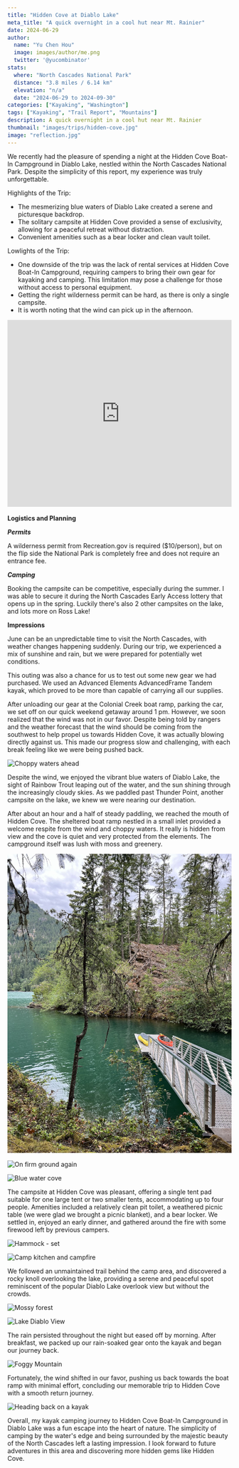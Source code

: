```yaml
---
title: "Hidden Cove at Diablo Lake"
meta_title: "A quick overnight in a cool hut near Mt. Rainier"
date: 2024-06-29
author: 
  name: "Yu Chen Hou"
  image: images/author/me.png
  twitter: '@yucombinator'
stats:
  where: "North Cascades National Park"
  distance: "3.8 miles / 6.14 km"
  elevation: "n/a"
  date: "2024-06-29 to 2024-09-30"
categories: ["Kayaking", "Washington"]
tags: ["Kayaking", "Trail Report", "Mountains"]
description: A quick overnight in a cool hut near Mt. Rainier
thumbnail: "images/trips/hidden-cove.jpg"
image: "reflection.jpg"
---
```


We recently had the pleasure of spending a night at the Hidden Cove Boat-In Campground in Diablo Lake, nestled within the North Cascades National Park. Despite the simplicity of this report, my experience was truly unforgettable. 
 
Highlights of the Trip: 
- The mesmerizing blue waters of Diablo Lake created a serene and picturesque backdrop.
- The solitary campsite at Hidden Cove provided a sense of exclusivity, allowing for a peaceful retreat without distraction.
- Convenient amenities such as a bear locker and clean vault toilet.
 
Lowlights of the Trip: 
- One downside of the trip was the lack of rental services at Hidden Cove Boat-In Campground, requiring campers to bring their own gear for kayaking and camping. This limitation may pose a challenge for those without access to personal equipment. 
- Getting the right wilderness permit can be hard, as there is only a single campsite.
- It is worth noting that the wind can pick up in the afternoon.

<iframe src="https://www.gaiagps.com/public/ahLCIdvf1qsFooH6eCLlle6R/?embed=True" style="border:none; overflow-y: hidden; background-color:white; min-width: 320px; max-width:800px; width:100%; height: 420px;" seamless></iframe>

**Logistics and Planning**

***Permits***

A wilderness permit from Recreation.gov is required ($10/person), but on the flip side the National Park is completely free and does not require an entrance fee.

***Camping***

Booking the campsite can be competitive, especially during the summer. I was able to secure it during the North Cascades Early Access lottery that opens up in the spring. Luckily there's also 2 other campsites on the lake, and lots more on Ross Lake!

**Impressions**

June can be an unpredictable time to visit the North Cascades, with weather changes happening suddenly. During our trip, we experienced a mix of sunshine and rain, but we were prepared for potentially wet conditions. 
 
This outing was also a chance for us to test out some new gear we had purchased. We used an Advanced Elements AdvancedFrame Tandem kayak, which proved to be more than capable of carrying all our supplies. 
 
After unloading our gear at the Colonial Creek boat ramp, parking the car, we set off on our quick weekend getaway around 1 pm. However, we soon realized that the wind was not in our favor. Despite being told by rangers and the weather forecast that the wind should be coming from the southwest to help propel us towards Hidden Cove, it was actually blowing directly against us. This made our progress slow and challenging, with each break feeling like we were being pushed back. 

![Choppy waters ahead](choppy-waters.jpg "Choppy waters ahead")
 
Despite the wind, we enjoyed the vibrant blue waters of Diablo Lake, the sight of Rainbow Trout leaping out of the water, and the sun shining through the increasingly cloudy skies. As we paddled past Thunder Point, another campsite on the lake, we knew we were nearing our destination.

After about an hour and a half of steady paddling, we reached the mouth of Hidden Cove. The sheltered boat ramp nestled in a small inlet provided a welcome respite from the wind and choppy waters. It really is hidden from view and the cove is quiet and very protected from the elements. The campground itself was lush with moss and greenery.

![Dock](dock.jpg "Dock")

![On firm ground again](mossy.jpg "On firm ground again")

![Blue water cove](cove.jpg "Looking back at the cove")
 
The campsite at Hidden Cove was pleasant, offering a single tent pad suitable for one large tent or two smaller tents, accommodating up to four people. Amenities included a relatively clean pit toilet, a weathered picnic table (we were glad we brought a picnic blanket), and a bear locker. We settled in, enjoyed an early dinner, and gathered around the fire with some firewood left by previous campers.

![Hammock - set](hammock.jpg "Hammock ✅")

![Camp kitchen and campfire](kitchen.jpg "Our kitchen for the night ✅")
 
We followed an unmaintained trail behind the camp area, and discovered a rocky knoll overlooking the lake, providing a serene and peaceful spot reminiscent of the popular Diablo Lake overlook view but without the crowds. 

![Mossy forest](mossy-trail.jpg "So. Much. Moss.")

![Lake Diablo View](lake-view.jpg "View from the knoll")

The rain persisted throughout the night but eased off by morning. After breakfast, we packed up our rain-soaked gear onto the kayak and began our journey back. 

![Foggy Mountain](morning.jpg "Good Morning, Mountains")
 
Fortunately, the wind shifted in our favor, pushing us back towards the boat ramp with minimal effort, concluding our memorable trip to Hidden Cove with a smooth return journey.

![Heading back on a kayak](back.jpg "Heading back home")

Overall, my kayak camping journey to Hidden Cove Boat-In Campground in Diablo Lake was a fun escape into the heart of nature. The simplicity of camping by the water's edge and being surrounded by the majestic beauty of the North Cascades left a lasting impression. I look forward to future adventures in this area and discovering more hidden gems like Hidden Cove.